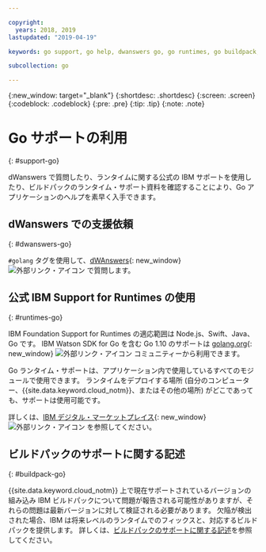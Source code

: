 ```yaml
---

copyright:
  years: 2018, 2019
lastupdated: "2019-04-19"

keywords: go support, go help, dwanswers go, go runtimes, go buildpack, ibm support go, foundation support go, runtime support

subcollection: go

---
```


{:new_window: target="_blank"}
{:shortdesc: .shortdesc}
{:screen: .screen}
{:codeblock: .codeblock}
{:pre: .pre}
{:tip: .tip}
{:note: .note}

# Go サポートの利用
{: #support-go}

dWanswers で質問したり、ランタイムに関する公式の IBM サポートを使用したり、ビルドパックのランタイム・サポート資料を確認することにより、Go アプリケーションのヘルプを素早く入手できます。

## dWanswers での支援依頼
{: #dwanswers-go}

`#golang` タグを使用して、[dWAnswers](https://developer.ibm.com/answers/topics/golang.html){: new_window} ![外部リンク・アイコン](../icons/launch-glyph.svg "外部リンク・アイコン") で質問します。

## 公式 IBM Support for Runtimes の使用
{: #runtimes-go}

IBM Foundation Support for Runtimes の適応範囲は Node.js、Swift、Java、Go です。 IBM Watson SDK for Go を含む Go 1.10 のサポートは [golang.org](https://golang.org/){: new_window} ![外部リンク・アイコン](../icons/launch-glyph.svg "外部リンク・アイコン") コミュニティーから利用できます。 

Go ランタイム・サポートは、アプリケーション内で使用しているすべてのモジュールで使用できます。 ランタイムをデプロイする場所 (自分のコンピューター、{{site.data.keyword.cloud_notm}}、またはその他の場所) がどこであっても、サポートは使用可能です。

詳しくは、[IBM デジタル・マーケットプレイス](https://www.ibm.com/cloud/support-for-runtimes){: new_window} ![外部リンク・アイコン](../icons/launch-glyph.svg "外部リンク・アイコン") を参照してください。

## ビルドパックのサポートに関する記述
{: #buildpack-go}

{{site.data.keyword.cloud_notm}} 上で現在サポートされているバージョンの組み込み IBM ビルドパックについて問題が報告される可能性がありますが、それらの問題は最新バージョンに対して検証される必要があります。 欠陥が検出された場合、IBM は将来レベルのランタイムでのフィックスと、対応するビルドパックを提供します。 詳しくは、[ビルドパックのサポートに関する記述](/docs/runtimes-common?topic=runtimes-common-buildpack_support_statement)を参照してください。
